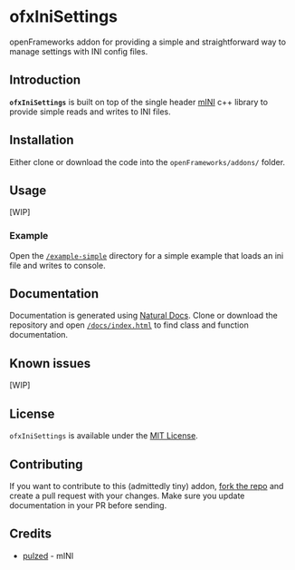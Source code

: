 # ofxIniSettings
openFrameworks addon for providing a simple and straightforward way to manage settings with INI config files.

## Introduction
**`ofxIniSettings`** is built on top of the single header [mINI](https://github.com/pulzed/mINI) c++ library to provide simple reads and writes to INI files.

## Installation
Either clone or download the code into the `openFrameworks/addons/` folder.

## Usage
[WIP]
### Example
Open the [`/example-simple`](/example-simple/) directory for a simple example that loads an ini file and writes to console.

## Documentation
Documentation is generated using [Natural Docs](https://naturaldocs.org/). Clone or download the repository and open [`/docs/index.html`](/docs/index.html) to find class and function documentation.

## Known issues
[WIP]

## License
`ofxIniSettings` is available under the [MIT License](/license.md).

## Contributing
If you want to contribute to this (admittedly tiny) addon, [fork the repo](https://docs.github.com/en/get-started/quickstart/fork-a-repo) and create a pull request with your changes.
Make sure you update documentation in your PR before sending.

## Credits
* [pulzed](https://github.com/pulzed) - mINI